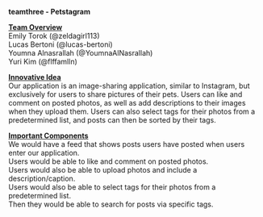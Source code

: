 **teamthree - Petstagram**

<ins>**Team Overview**</ins>  <br> 
Emily Torok (@zeldagirl113)  <br> 
Lucas Bertoni (@lucas-bertoni)  <br> 
Youmna Alnasrallah (@YoumnaAlNasrallah)  <br> 
Yuri Kim (@flffamlln)

<ins>**Innovative Idea**</ins>  <br> 
Our application is an image-sharing application, similar to Instagram, but exclusively for users to share pictures of their pets. Users can like and comment on posted photos, as well as add descriptions to their images when they upload them. Users can also select tags for their photos from a predetermined list, and posts can then be sorted by their tags.

<ins>**Important Components**</ins>  <br> 
We would have a feed that shows posts users have posted when users enter our application. <br>
Users would be able to like and comment on posted photos. <br>
Users would also be able to upload photos and include a description/caption. <br>
Users would also be able to select tags for their photos from a predetermined list. <br>
Then they would be able to search for posts via specific tags. <br>